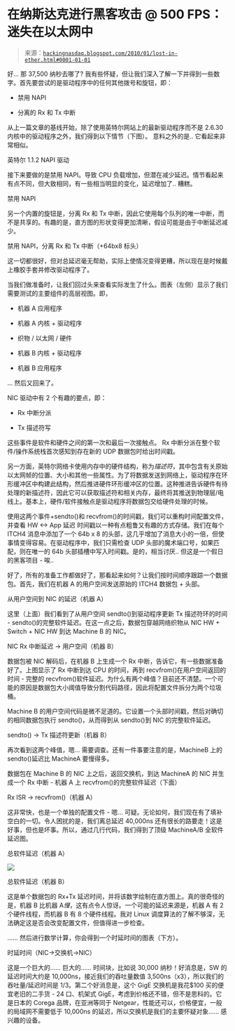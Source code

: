 <!--yml

类别：未分类

日期：2024-05-13 00:07:45

--> 

# 在纳斯达克进行黑客攻击 @ 500 FPS：迷失在以太网中

> 来源：[`hackingnasdaq.blogspot.com/2010/01/lost-in-ether.html#0001-01-01`](http://hackingnasdaq.blogspot.com/2010/01/lost-in-ether.html#0001-01-01)

好... 那 37,500 纳秒去哪了? 我有些怀疑，但让我们深入了解一下并得到一些数字。首先要尝试的是驱动程序中的任何其他拨号和旋钮，即：

- 禁用 NAPI

- 分离的 Rx 和 Tx 中断

从上一篇文章的基线开始，除了使用英特尔网站上的最新驱动程序而不是 2.6.30 内核中的驱动程序之外，我们得到以下情节（下图）。 意料之外的是.. 它看起来非常相似。

英特尔 1.1.2 NAPI 驱动

接下来要做的是禁用 NAPI。导致 CPU 负载增加，但潜在减少延迟。情节看起来有点不同，但大致相同，有一些相当明显的变化，延迟增加了.. 糟糕。

禁用 NAPI

另一个内置的旋钮是，分离 Rx 和 Tx 中断，因此它使用每个队列的唯一中断，而不是共享的。有趣的是，直方图的形状变得更加清晰，假设可能是由于中断延迟减少。

禁用 NAPI，分离 Rx 和 Tx 中断（+64bx8 标头）

这一切都很好，但对总延迟毫无帮助，实际上使情况变得更糟，所以现在是时候戴上橡胶手套并修改驱动程序了。

当我们做准备时，让我们回过头来查看实际发生了什么。图表（左侧）显示了我们需要测试的主要组件的高层视图。即，

- 机器 A 应用程序

- 机器 A 内核 + 驱动程序

- 织物 / 以太网 / 硬件

- 机器 B 内核 + 驱动程序

- 机器 B 应用程序

... 然后又回来了。

NIC 驱动中有 2 个有趣的要点，即：

- Rx 中断分派

- Tx 描述符写

这些事件是软件和硬件之间的第一次和最后一次接触点。 Rx 中断分派在整个软件/操作系统栈首次感知到存在新的 UDP 数据包时给出时间戳。

另一方面，英特尔网络卡使用内存中的硬件结构，称为*描述符*，其中包含有关原始以太网帧的位置、大小和其他一些属性。为了将数据发送到网络上，驱动程序在环形缓冲区中构建此结构，然后推进硬件环形缓冲区的位置。这种推进告诉硬件有待处理的新描述符，因此它可以获取描述符和相关内存，最终将其推送到物理层/电线上。基本上，硬件/软件接触点是驱动程序将数据包交给硬件处理的时候。

使用这两个事件+sendto()和 recvfrom()的时间戳，我们可以重构时间配置文件，并查看 HW <-> App 延迟 时间戳以一种有点粗鲁又有趣的方式存储。我们在每个 ITCH4 消息中添加了一个 64b x 8 的头部，这几乎增加了消息大小的一倍，但使事情变得容易。在驱动程序中，我们只需检查 UDP 头部的魔术端口号，如果匹配，则在唯一的 64b 头部插槽中写入时间戳。是的，相当讨厌.. 但这是一个假日的黑客项目 - 唉..

好了，所有的准备工作都做好了，那看起来如何？让我们按时间顺序跟踪一个数据包。首先，我们在机器 A 的用户空间发送原始的 ITCH4 数据包 + 头部。

从用户空间到 NIC 的延迟（机器 A）

这里（上面）我们看到了从用户空间 sendto()到驱动程序更新 Tx 描述符环的时间 - sendto()的完整软件延迟。在这一点之后，数据包穿越网络织物从 NIC HW + Switch + NIC HW 到达 Machine B 的 NIC。

NIC Rx 中断延迟 -> 用户空间（机器 B）

数据包被 NIC 解码后，在机器 B 上生成一个 Rx 中断，告诉它，有一些数据准备好了。上图显示了 Rx 中断到达 CPU 的时间，再到 recvfrom()在用户空间返回的时间 - 完整的 recvfrom()软件延迟。为什么有两个峰值？目前还不清楚。一个可能的原因是数据包大小阈值导致分割代码路径，因此将配置文件拆分为两个垃圾桶。

Machine B 的用户空间代码是微不足道的。它设置一个头部时间戳，然后对确切的相同数据包执行 sendto()，从而得到从 sendto()到 NIC 的完整软件延迟。

sendto() -> Tx 描述符更新（机器 B）

再次看到这两个峰值，嗯... 需要调查。还有一件事要注意的是，MachineB 上的 sendto()延迟比 MachineA 要慢得多。

数据包在 Machine B 的 NIC 上之后，返回交换机，到达 MachineA 的 NIC 并生成一个 Rx 中断 - 机器 A 上 recvfrom()的完整软件延迟（下面）

Rx ISR -> recvfrom()（机器 A）

这非常快，也是一个单独的配置文件 - 嗯... 可疑。无论如何，我们现在有了填补空白的一切。令人困扰的是，我们离总延迟 40,000ns 还有很长的路要走！这是好事，但也是坏事。所以，通过几行代码，我们得到了顶级 MachineA/B 全软件延迟图。

总软件延迟（机器 A）

![](https://blogger.googleusercontent.com/img/b/R29vZ2xl/AVvXsEhpVnMicYLqiy6dTQG9hovaeWaXvq_CDtFiMVOZoOdiFhcwSx1NyQLInRHFFcm28kzNnJWJfUjyNTb0DhYWTr9IhyK0XyOTilg9kN0Q8OWscY4_M-UbS9EaY-L71FdL6iKQVmgJj3FrQw/s1600-h/b_latency_stock.png)

总软件延迟（机器 B）

这是单个数据包的 Rx+Tx 延迟时间，并将该数字绘制在直方图上。真的很奇怪的是，机器 B 比机器 A*慢*，这有点令人惊讶。一个可能的延迟来源是，机器 A 有 2 个硬件线程，而机器 B 有 8 个硬件线程。我对 Linux 调度算法的了解不够深，无法确定这是否会改变配置文件，但值得进一步检查。

…… 然后进行数学计算，你会得到一个时延时间的图表（下方）。

时延时间（NIC->交换机->NIC）

这是一个巨大的…… 巨大的…… 时间块，比如说 30,000 纳秒！好消息是，SW 的延迟时间大约是 10,000ns，接近我们的吞吐量数值 3,500ns（x3），所以我们的吞吐量/延迟时间是 1/3。第二个好消息是，这个 GigE 交换机是我花$100 买的便宜老旧的二手货 - 24 口、机架式 GigE，考虑到价格还不错，但不是思科的。它是日本的 Corega 品牌，在亚洲等同于 Netgear，性能还可以，价格便宜，一般的局域网不需要低于 10,000ns 的延迟，所以交换机是我们的主要怀疑对象…… 感兴趣的设备。
